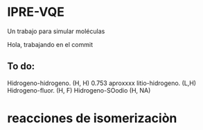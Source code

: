 # IPRE-VQE
Un trabajo para simular moléculas

Hola, trabajando en el commit

## To do:
Hidrogeno-hidrogeno. (H, H) 0.753 aproxxxx
litio-hidrogeno. (L,H)
Hidrogeno-fluor. (H, F)
Hidrogeno-SOodio (H, NA)

# reacciones de isomerizaciòn